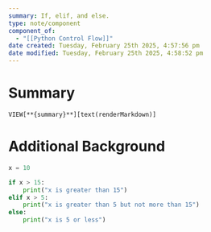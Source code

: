 ```yaml
---
summary: If, elif, and else.
type: note/component
component_of:
  - "[[Python Control Flow]]"
date created: Tuesday, February 25th 2025, 4:57:56 pm
date modified: Tuesday, February 25th 2025, 4:58:52 pm
---
```

# Summary
`VIEW[**{summary}**][text(renderMarkdown)]`

# Additional Background
```python
x = 10

if x > 15:
    print("x is greater than 15")
elif x > 5:
    print("x is greater than 5 but not more than 15")
else:
    print("x is 5 or less")

```